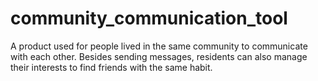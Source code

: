 # community_communication_tool
A product used for people lived in the same community to communicate with each other. Besides sending messages, residents can also manage their interests to find friends with the same habit.
